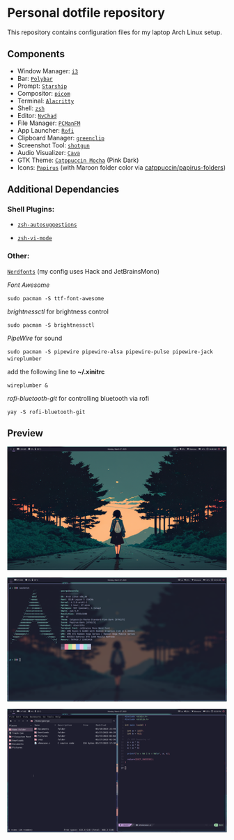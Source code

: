 # Personal dotfile repository

This repository contains configuration files for my laptop Arch Linux setup.

## Components

* Window Manager: [`i3`](https://i3wm.org/)  
* Bar: [`Polybar`](https://github.com/polybar/polybar)
* Prompt: [`Starship`](https://starship.rs/)
* Compositor: [`picom`](https://github.com/yshui/picom)
* Terminal: [`Alacritty`](https://github.com/alacritty/alacritty)   
* Shell: [`zsh`](https://archlinux.org/packages/extra/x86_64/zsh/)
* Editor: [`NvChad`](https://nvchad.com/) 
* File Manager: [`PCManFM`](https://archlinux.org/packages/community/x86_64/pcmanfm/)
* App Launcher: [`Rofi`](https://github.com/davatorium/rofi)
* Clipboard Manager: [`greenclip`](https://github.com/erebe/greenclip)
* Screenshot Tool: [`shotgun`](https://github.com/neXromancers/shotgun)
* Audio Visualizer: [`Cava`](https://github.com/karlstav/cava)
* GTK Theme: [`Catppuccin Mocha`](https://github.com/catppuccin/gtk) (Pink Dark)
* Icons: [`Papirus`](https://github.com/PapirusDevelopmentTeam/papirus-icon-theme) (with Maroon folder color via [catppuccin/papirus-folders](https://github.com/catppuccin/papirus-folders))

## Additional Dependancies

### Shell Plugins:

* [`zsh-autosuggestions`](https://github.com/zsh-users/zsh-autosuggestions)
 
* [`zsh-vi-mode`](https://github.com/jeffreytse/zsh-vi-mode)

### Other:
  [`Nerdfonts`](https://www.nerdfonts.com/font-downloads) (my config uses Hack and JetBrainsMono)

  *Font Awesome*
  ```
  sudo pacman -S ttf-font-awesome
  ```
  *brightnessctl* for brightness control
  ```
  sudo pacman -S brightnessctl
  ```
  *PipeWire* for sound
  ```
  sudo pacman -S pipewire pipewire-alsa pipewire-pulse pipewire-jack wireplumber
  ```
  add the following line to **~/.xinitrc**
  ```
  wireplumber &
  ```
  *rofi-bluetooth-git* for controlling bluetooth via rofi
  ```
  yay -S rofi-bluetooth-git
  ```

 ## Preview
![](Preview/Preview_1.png)

![](Preview/Preview_2.png)

![](Preview/Preview_3.png)
